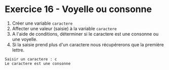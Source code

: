# Exercice 16 - Voyelle ou consonne

1. Créer une variable `caractere`
2. Affecter une valeur (saisie) à la variable `caractere`
3. A l'aide de conditions, déterminer si le caractere est une consonne ou une voyelle.
4. Si la saisie prend plus d'un caractere nous récupérerons que la première lettre.

```text
Saisir un caractere : c
Le caractere est une consonne
```

